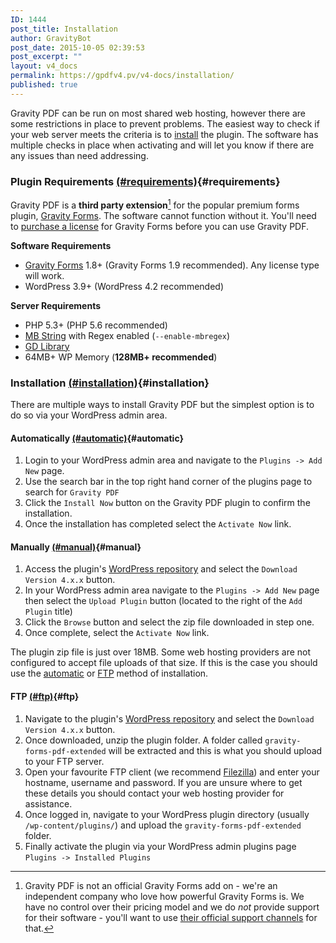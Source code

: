 ```yaml
---
ID: 1444
post_title: Installation
author: GravityBot
post_date: 2015-10-05 02:39:53
post_excerpt: ""
layout: v4_docs
permalink: https://gpdfv4.pv/v4-docs/installation/
published: true
---
```

Gravity PDF can be run on most shared web hosting, however there are some restrictions in place to prevent problems. The easiest way to check if your web server meets the criteria is to [install](#installation) the plugin. The software has multiple checks in place when activating and will let you know if there are any issues than need addressing. 

### Plugin Requirements [(#requirements)](#requirements){#requirements}
Gravity PDF is a **third party extension**[^1] for the popular premium forms plugin, [Gravity Forms](https://www.e-junkie.com/ecom/gb.php?cl=54585&c=ib&aff=235154). The software cannot function without it. You'll need to [purchase a license](https://www.e-junkie.com/ecom/gb.php?cl=54585&c=ib&aff=235154) for Gravity Forms before you can use Gravity PDF.

**Software Requirements**

* [Gravity Forms](https://www.e-junkie.com/ecom/gb.php?cl=54585&c=ib&aff=235154) 1.8+ (Gravity Forms 1.9 recommended). Any license type will work.
* WordPress 3.9+ (WordPress 4.2 recommended)

**Server Requirements**

* PHP 5.3+ (PHP 5.6 recommended)
* [MB String](http://www.php.net/manual/en/mbstring.installation.php) with Regex enabled (`--enable-mbregex`)
* [GD Library](http://www.php.net/manual/en/image.installation.php)
* 64MB+ WP Memory (**128MB+ recommended**)

### Installation [(#installation)](#installation){#installation}
There are multiple ways to install Gravity PDF but the simplest option is to do so via your WordPress admin area.

#### Automatically [(#automatic)](#automatic){#automatic}

1. Login to your WordPress admin area and navigate to the `Plugins -> Add New` page.
1. Use the search bar in the top right hand corner of the plugins page to search for `Gravity PDF`
1. Click the `Install Now` button on the Gravity PDF plugin to confirm the installation. 
1. Once the installation has completed select the `Activate Now` link. 

#### Manually [(#manual)](#manual){#manual}
1. Access the plugin's [WordPress repository](https://wordpress.org/plugins/gravity-forms-pdf-extended/) and select the `Download Version 4.x.x` button.
1. In your WordPress admin area navigate to the `Plugins -> Add New` page then select the `Upload Plugin` button (located to the right of the `Add Plugin` title)
1. Click the `Browse` button and select the zip file downloaded in step one.
1. Once complete, select the `Activate Now` link.

The plugin zip file is just over 18MB. Some web hosting providers are not configured to accept file uploads of that size. If this is the case you should use the [automatic](#automatic) or [FTP](#ftp) method of installation.

#### FTP [(#ftp)](#ftp){#ftp}

1. Navigate to the plugin's [WordPress repository](https://wordpress.org/plugins/gravity-forms-pdf-extended/) and select the `Download Version 4.x.x` button.
1. Once downloaded, unzip the plugin folder. A folder called `gravity-forms-pdf-extended` will be extracted and this is what you should upload to your FTP server.
1. Open your favourite FTP client (we recommend [Filezilla](https://filezilla-project.org/)) and enter your hostname, username and password. If you are unsure where to get these details you should contact your web hosting provider for assistance.
1. Once logged in, navigate to your WordPress plugin directory (usually `/wp-content/plugins/`) and upload the `gravity-forms-pdf-extended` folder. 
1. Finally activate the plugin via your WordPress admin plugins page `Plugins -> Installed Plugins`


[^1]: Gravity PDF is not an official Gravity Forms add on - we're an independent company who love how powerful Gravity Forms is. We have no control over their pricing model and we do *not* provide support for their software - you'll want to use [their official support channels](https://www.gravityhelp.com/support/) for that. 
